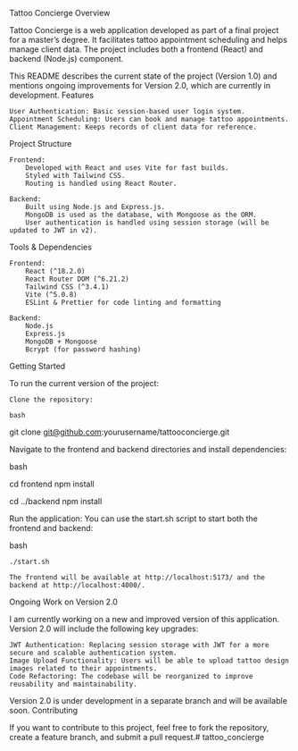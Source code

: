 Tattoo Concierge
Overview

Tattoo Concierge is a web application developed as part of a final project for a master’s degree. It facilitates tattoo appointment scheduling and helps manage client data. The project includes both a frontend (React) and backend (Node.js) component.

This README describes the current state of the project (Version 1.0) and mentions ongoing improvements for Version 2.0, which are currently in development.
Features

    User Authentication: Basic session-based user login system.
    Appointment Scheduling: Users can book and manage tattoo appointments.
    Client Management: Keeps records of client data for reference.

Project Structure

    Frontend:
        Developed with React and uses Vite for fast builds.
        Styled with Tailwind CSS.
        Routing is handled using React Router.

    Backend:
        Built using Node.js and Express.js.
        MongoDB is used as the database, with Mongoose as the ORM.
        User authentication is handled using session storage (will be updated to JWT in v2).

Tools & Dependencies

    Frontend:
        React (^18.2.0)
        React Router DOM (^6.21.2)
        Tailwind CSS (^3.4.1)
        Vite (^5.0.8)
        ESLint & Prettier for code linting and formatting

    Backend:
        Node.js
        Express.js
        MongoDB + Mongoose
        Bcrypt (for password hashing)

Getting Started

To run the current version of the project:

    Clone the repository:

    bash

git clone git@github.com:yourusername/tattooconcierge.git

Navigate to the frontend and backend directories and install dependencies:

bash

cd frontend
npm install

cd ../backend
npm install

Run the application: You can use the start.sh script to start both the frontend and backend:

bash

    ./start.sh

    The frontend will be available at http://localhost:5173/ and the backend at http://localhost:4000/.

Ongoing Work on Version 2.0

I am currently working on a new and improved version of this application. Version 2.0 will include the following key upgrades:

    JWT Authentication: Replacing session storage with JWT for a more secure and scalable authentication system.
    Image Upload Functionality: Users will be able to upload tattoo design images related to their appointments.
    Code Refactoring: The codebase will be reorganized to improve reusability and maintainability.

Version 2.0 is under development in a separate branch and will be available soon.
Contributing

If you want to contribute to this project, feel free to fork the repository, create a feature branch, and submit a pull request.# tattoo_concierge
